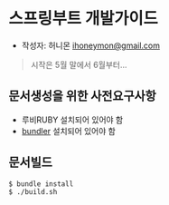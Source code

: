 스프링부트 개발가이드
====================

* 작성자: 허니몬 <ihoneymon@gmail.com>

> 시작은 5월 말에서 6월부터...

## 문서생성을 위한 사전요구사항
* 루비RUBY 설치되어 있어야 함
* [bundler](http://bundler.io/) 설치되어 있어야 함 

## 문서빌드
```
$ bundle install
$ ./build.sh
```
